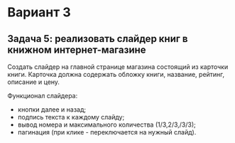 # Вариант 3
## Задача 5: реализовать слайдер книг в книжном интернет-магазине

Создать слайдер на главной странице магазина состоящий из карточки книги.
Карточка должна содержать обложку книги, название, рейтинг, описание и цену.

Функционал слайдера: 
- кнопки далее и назад; 
- подпись текста к каждому слайду; 
- вывод номера и максимального количества (1/3,2/3,/3/3); 
- пагинация (при клике - переключается на нужный слайд). 